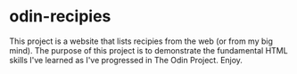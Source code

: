 # odin-recipies

This project is a website that lists recipies from the web (or from my big mind).
The purpose of this project is to demonstrate the fundamental HTML skills I've learned as I've progressed in The Odin Project.
Enjoy.